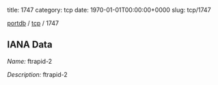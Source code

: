title: 1747
category: tcp
date: 1970-01-01T00:00:00+0000
slug: tcp/1747

[portdb](/) / [tcp](/category/tcp.html) / 1747


## IANA Data

_Name:_ ftrapid-2

_Description:_ ftrapid-2

